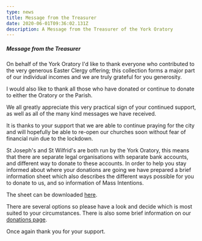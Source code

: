```yaml
---
type: news
title: Message from the Treasurer
date: 2020-06-01T09:36:02.131Z
description: A Message from the Treasurer of the York Oratory
---
```

##### Message from the Treasurer

On behalf of the York Oratory I'd like to thank everyone who contributed to the very generous Easter Clergy offering; this collection forms a major part of our individual incomes and we are truly grateful for you generosity.

I would also like to thank all those who have donated or continue to donate to either the Oratory or the Parish.

We all greatly appreciate this very practical sign of your continued support, as well as all of the many kind messages we have received.

It is thanks to your support that we are able to continue praying for the city and will hopefully be able to re-open our churches soon without fear of financial ruin due to the lockdown.

St Joseph's and St Wilfrid's are both run by the York Oratory, this means that there are separate legal organisations with separate bank accounts, and different way to donate to these accounts. In order to help you stay informed about where your donations are going we have prepared a brief information sheet which also describes the different ways possible for you to donate to us, and so information of Mass Intentions.

The sheet can be downloaded [here](https://yorkoratory.com/media/How%20to%20donate.pdf).

There are several options so please have a look and decide which is most suited to your circumstances. There is also some brief information on our [donations page](https://yorkoratory.com/donation).

Once again thank you for your support.
